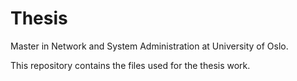# Thesis
Master in Network and System Administration at University of Oslo.

This repository contains the files used for the thesis work.

